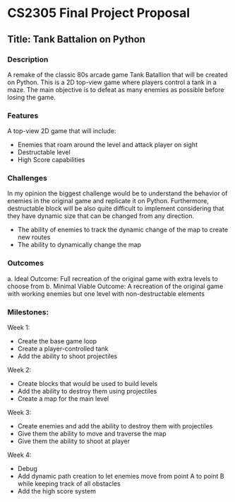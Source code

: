 # **CS2305 Final Project Proposal**
## Title: Tank Battalion on Python
### Description
A remake of the classic 80s arcade game Tank Batallion that will be created on Python. This is a 2D top-view game where players control a tank in a maze. 
The main objective is to defeat as many enemies as possible before losing the game.

### Features
A top-view 2D game that will include:
- Enemies that roam around the level and attack player on sight
- Destructable level
- High Score capabilities

### Challenges
In my opinion the biggest challenge would be to understand the behavior of enemies in the original game and replicate it on Python.
Furthermore, destructable block will be also quite difficult to implement considering that they have dynamic size that can be changed from any direction.
- The ability of enemies to track the dynamic change of the map to create new routes
- The ability to dynamically change the map

### Outcomes
a. Ideal Outcome: Full recreation of the original game with extra levels to choose from
b. Minimal Viable Outcome: A recreation of the original game with working enemies but one level with non-destructable elements

### Milestones:
Week 1:
- Create the base game loop
- Create a player-controlled tank
- Add the ability to shoot projectiles

Week 2:
- Create blocks that would be used to build levels
- Add the ability to destroy them using projectiles
- Create a map for the main level

Week 3:
- Create enemies and add the ability to destroy them with projectiles
- Give them the ability to move and traverse the map
- Give them the ability to shoot at player

Week 4:
- Debug
- Add dynamic path creation to let enemies move from point A to point B while keeping track of all obstacles
- Add the high score system
